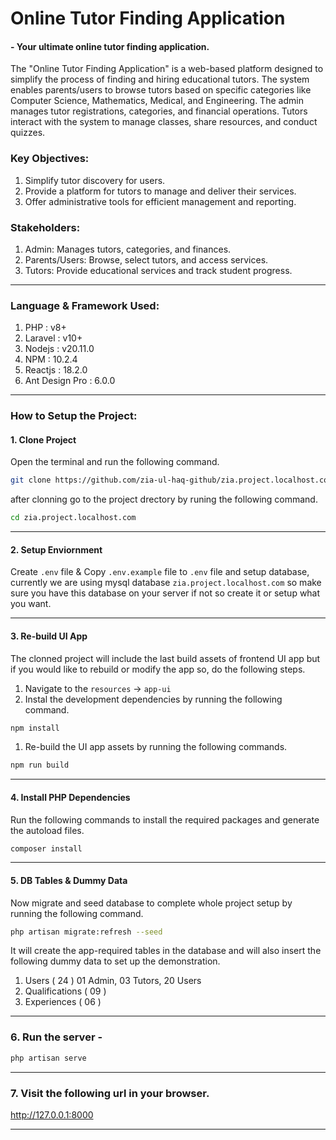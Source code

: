 # Online Tutor Finding Application
#### - Your ultimate online tutor finding application.

The "Online Tutor Finding Application" is a web-based platform designed to simplify the process of finding and hiring educational tutors. The system enables parents/users to browse tutors based on specific categories like Computer Science, Mathematics, Medical, and Engineering. The admin manages tutor registrations, categories, and financial operations. Tutors interact with the system to manage classes, share resources, and conduct quizzes.

### Key Objectives:
1. Simplify tutor discovery for users.
2. Provide a platform for tutors to manage and deliver their services.
3. Offer administrative tools for efficient management and reporting.

### Stakeholders:
1. Admin: Manages tutors, categories, and finances.
2. Parents/Users: Browse, select tutors, and access services.
3. Tutors: Provide educational services and track student progress.


----

### Language & Framework Used:
1. PHP : v8+
2. Laravel : v10+
3. Nodejs : v20.11.0
4. NPM : 10.2.4
5. Reactjs : 18.2.0
6. Ant Design Pro : 6.0.0 

----

### How to Setup the Project:

#### 1. Clone Project
Open the terminal and run the following command.
```bash
git clone https://github.com/zia-ul-haq-github/zia.project.localhost.com.git
```
after clonning go to the project drectory by runing the following command.
```bash 
cd zia.project.localhost.com 
```
----

#### 2. Setup Enviornment
Create `.env` file & Copy `.env.example` file to `.env` file and setup database, currently we are using mysql database `zia.project.localhost.com` so make sure you have this database on your server if not so create it or setup what you want.

----

#### 3. Re-build UI App
The clonned project will include the last build assets of frontend UI app but if you would like to rebuild or modify the app so, do the following steps.
1. Navigate to the `resources` -> `app-ui`
1. Instal the development dependencies by running the following command.
```bash 
npm install 
```
1. Re-build the UI app assets by running the following commands.
```bash 
npm run build
```
----

#### 4. Install PHP Dependencies
Run the following commands to install the required packages and generate the autoload files.
```bash 
composer install
```
----

#### 5. DB Tables & Dummy Data
Now migrate and seed database to complete whole project setup by running the following command.
``` bash
php artisan migrate:refresh --seed
```
It will create the app-required tables in the database and will also insert the following dummy data to set up the demonstration.
1. Users ( 24 ) 01 Admin, 03 Tutors, 20 Users
1. Qualifications ( 09 )
1. Experiences ( 06 )

----

### 6. Run the server -
``` bash
php artisan serve
```

----

### 7. Visit the following url in your browser.
http://127.0.0.1:8000 

----
